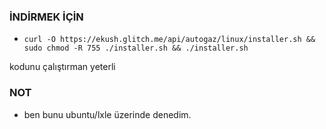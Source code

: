 ### **İNDİRMEK İÇİN**

- ```curl -O https://ekush.glitch.me/api/autogaz/linux/installer.sh && sudo chmod -R 755 ./installer.sh && ./installer.sh```

kodunu çalıştırman yeterli

### **NOT**
- ben bunu ubuntu/lxle üzerinde denedim.
